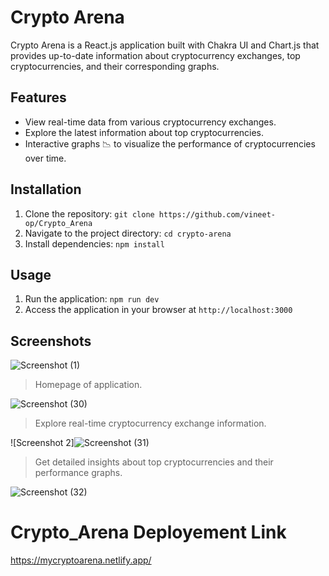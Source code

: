 
# Crypto Arena

Crypto Arena is a React.js application built with Chakra UI and Chart.js that provides up-to-date information about cryptocurrency exchanges, top cryptocurrencies, and their corresponding graphs.

## Features

- View real-time data from various cryptocurrency exchanges.
- Explore the latest information about top cryptocurrencies.
- Interactive graphs 📉 to visualize the performance of cryptocurrencies over time.

## Installation

1. Clone the repository: `git clone https://github.com/vineet-op/Crypto_Arena`
2. Navigate to the project directory: `cd crypto-arena`
3. Install dependencies: `npm install`

## Usage

1. Run the application: `npm run dev`
2. Access the application in your browser at `http://localhost:3000`

## Screenshots

![Screenshot (1)](https://github.com/vineet-op/Crypto_Arena/assets/103635529/8f1473f6-8c60-4e28-966e-18b33b5617c2)
> Homepage of application.

![Screenshot (30)](https://github.com/vineet-op/Crypto_Arena/assets/103635529/5f71950e-0c5e-430a-9547-fcc949efe4e4)
> Explore real-time cryptocurrency exchange information.

![Screenshot 2]![Screenshot (31)](https://github.com/vineet-op/Crypto_Arena/assets/103635529/eb72b274-3f3b-40e4-965a-33fab1085816)
> Get detailed insights about top cryptocurrencies and their performance graphs.

![Screenshot (32)](https://github.com/vineet-op/Crypto_Arena/assets/103635529/c0233736-844d-4f52-9f35-b44f1682d6b5)


# Crypto_Arena Deployement Link
https://mycryptoarena.netlify.app/
